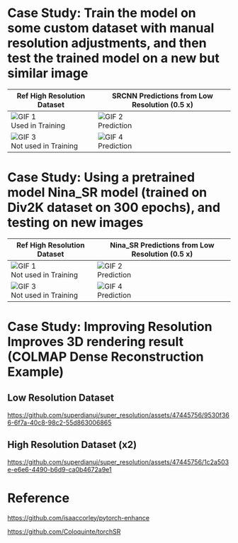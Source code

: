 # Case Study: Train the model on some custom dataset with manual resolution adjustments, and then test the trained model on a new but similar image


| Ref High Resolution Dataset | SRCNN Predictions from Low Resolution (0.5 x) |
|---------|------------------|
| ![GIF 1](super_res1/highres.gif)<br>Used in Training | ![GIF 2](super_res1/highres_pred.gif)<br>Prediction |
| ![GIF 3](super_res1/new_highres.gif)<br>Not used in Training | ![GIF 4](super_res1/new_highres_pred.gif)<br>Prediction |


# Case Study: Using a pretrained model Nina_SR model (trained on Div2K dataset on 300 epochs), and testing on new images

| Ref High Resolution Dataset | Nina_SR Predictions from Low Resolution (0.5 x)|
|---------|------------------|
| ![GIF 1](super_res2/vase_highres.gif)<br>Not used in Training | ![GIF 2](super_res2/vase_highres_pred.gif)<br>Prediction |
| ![GIF 3](super_res2/balcony_highres.gif)<br>Not used in Training | ![GIF 4](super_res2/balcony_highres_pred.gif)<br>Prediction |


# Case Study: Improving Resolution Improves 3D rendering result (COLMAP Dense Reconstruction Example)

## Low Resolution Dataset


https://github.com/superdianuj/super_resolution/assets/47445756/9530f366-6f7a-40c8-98c2-55d863006865



## High Resolution Dataset (x2)


https://github.com/superdianuj/super_resolution/assets/47445756/1c2a503e-e6e6-4490-b6d9-ca0b4672a9e1




# Reference
https://github.com/isaaccorley/pytorch-enhance

https://github.com/Coloquinte/torchSR
